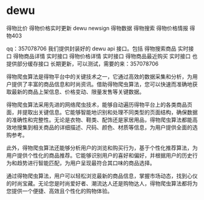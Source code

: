 # dewu
得物比价 得物价格实时更新 dewu newsign 得物数据 得物搜索 得物价格情报 得物403

qq：357078706
我们提供封装好的 dewu api 接口。包括
得物搜索商品 实时接口
得物商品详情 实时接口
得物价格详情 实时接口
得物商品最近购买 实时接口
也提供部分缓存接口
长期更新，可以测试，需要的来：357078706

得物爬虫算法是得物平台中的关键技术之一，它通过高效的数据采集和分析，为用户提供了丰富的商品信息和时尚资讯。借助得物爬虫算法，您可以快速而准确地获取最新的商品上架信息、价格变动、限量发售等关键数据。

得物爬虫算法采用先进的网络爬虫技术，能够自动遍历得物平台上的各类商品页面，并提取出关键信息。它能够智能地识别和处理不同类型的页面结构，确保数据的准确性和完整性。无论是衣物、鞋类、配饰还是家居用品，得物爬虫算法都能高效地搜集到相关商品的详细描述、尺码、颜色、材质等信息，为用户提供全面的选购参考。

此外，得物爬虫算法还能够分析用户的浏览和购买行为，基于个性化推荐算法，为用户提供个性化的商品推荐。它能够识别用户的喜好和偏好，并根据用户的历史行为和趋势进行智能匹配，为用户呈现最符合其口味的商品选择。

通过得物爬虫算法，用户可以轻松浏览最新的商品信息，掌握市场动态，找到心仪的时尚宝藏。无论您是时尚爱好者、潮流达人还是购物达人，得物爬虫算法都将为您提供一个便捷、高效且个性化的购物体验。
